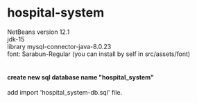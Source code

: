 # hospital-system
NetBeans version 12.1 <br>
jdk-15 <br>
library mysql-connector-java-8.0.23 <br>
font: Sarabun-Regular (you can install by self in src/assets/font) <br><br>
#### create new sql database name "hospital_system"
add import 'hospital_system-db.sql' file.

